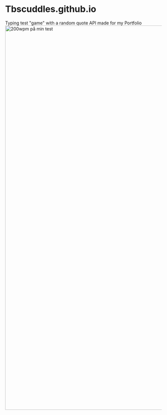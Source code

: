 # Tbscuddles.github.io
Typing test "game" with a random quote API made for my Portfolio
<img width="1237" alt="200wpm på min test" src="https://user-images.githubusercontent.com/126606982/232326920-a1d06a5a-fcfa-4fb1-ad4a-e77d94c862b0.png">
